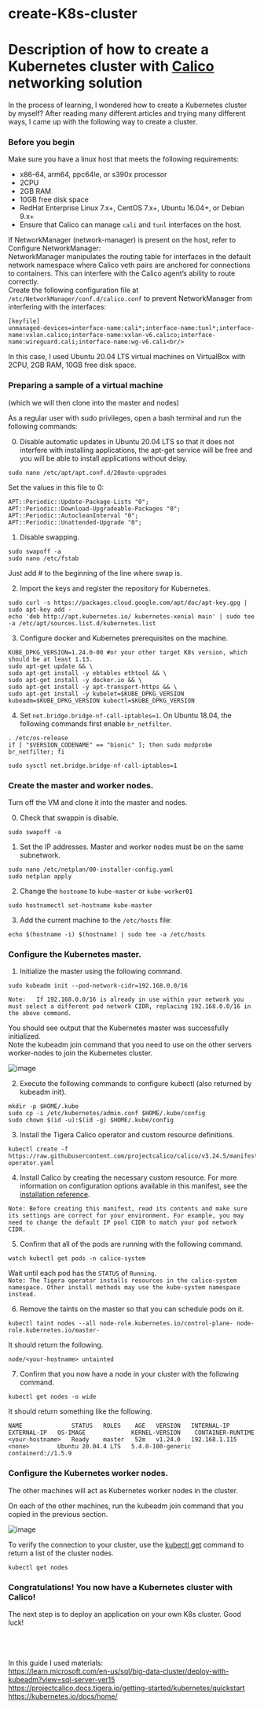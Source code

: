 # create-K8s-cluster
# Description of how to create a Kubernetes cluster with [Calico](https://projectcalico.docs.tigera.io/about/about-calico "What is Calico?") networking solution  

In the process of learning, I wondered how to create a Kubernetes cluster by myself? After reading many different articles and trying many different ways, I came up with the following way to create a cluster.

### Before you begin

Make sure you have a linux host that meets the following requirements:  

+ x86-64, arm64, ppc64le, or s390x processor
+ 2CPU
+ 2GB RAM
+ 10GB free disk space
+ RedHat Enterprise Linux 7.x+, CentOS 7.x+, Ubuntu 16.04+, or Debian 9.x+
+ Ensure that Calico can manage `cali` and `tunl` interfaces on the host. 

If NetworkManager (network-manager) is present on the host, refer to Configure NetworkManager:  
NetworkManager manipulates the routing table for interfaces in the default network namespace where Calico veth pairs are anchored for connections to containers. This can interfere with the Calico agent’s ability to route correctly.  
Create the following configuration file at `/etc/NetworkManager/conf.d/calico.conf` to prevent NetworkManager from interfering with the interfaces:

    [keyfile]  
    unmanaged-devices=interface-name:cali*;interface-name:tunl*;interface-name:vxlan.calico;interface-name:vxlan-v6.calico;interface-name:wireguard.cali;interface-name:wg-v6.cali<br/>
    
In this case, I used Ubuntu 20.04 LTS virtual machines on VirtualBox with 2CPU, 2GB RAM, 10GB free disk space.  

### Preparing a sample of a virtual machine
(which we will then clone into the master and nodes)

As a regular user with sudo privileges, open a bash terminal and run the following commands:

  0. Disable automatic updates in Ubuntu 20.04 LTS so that it does not interfere with installing applications, the apt-get service will be free and you will be able to install applications without delay.
  
    sudo nano /etc/apt/apt.conf.d/20auto-upgrades
    
   Set the values in this file to 0:
  
    APT::Periodic::Update-Package-Lists "0";
    APT::Periodic::Download-Upgradeable-Packages "0";
    APT::Periodic::AutocleanInterval "0";
    APT::Periodic::Unattended-Upgrade "0";

  1. Disable swapping.
  
    sudo swapoff -a
    sudo nano /etc/fstab
    
  Just add # to the beginning of the line where swap is.

  2. Import the keys and register the repository for Kubernetes.
  
    sudo curl -s https://packages.cloud.google.com/apt/doc/apt-key.gpg | sudo apt-key add -
    echo 'deb http://apt.kubernetes.io/ kubernetes-xenial main' | sudo tee -a /etc/apt/sources.list.d/kubernetes.list

  3. Configure docker and Kubernetes prerequisites on the machine.
  
    KUBE_DPKG_VERSION=1.24.0-00 #or your other target K8s version, which should be at least 1.13.
    sudo apt-get update && \
    sudo apt-get install -y ebtables ethtool && \
    sudo apt-get install -y docker.io && \
    sudo apt-get install -y apt-transport-https && \
    sudo apt-get install -y kubelet=$KUBE_DPKG_VERSION kubeadm=$KUBE_DPKG_VERSION kubectl=$KUBE_DPKG_VERSION

  4. Set `net.bridge.bridge-nf-call-iptables=1`. On Ubuntu 18.04, the following commands first enable `br_netfilter`.
  
    . /etc/os-release
    if [ "$VERSION_CODENAME" == "bionic" ]; then sudo modprobe br_netfilter; fi
    
    sudo sysctl net.bridge.bridge-nf-call-iptables=1
    
### Create the master and worker nodes.
Turn off the VM and clone it into the master and nodes.  
  
  0. Check that swappin is disable.
  
    sudo swapoff -a

  1. Set the IP addresses. Master and worker nodes must be on the same subnetwork.
  
    sudo nano /etc/netplan/00-installer-config.yaml
    sudo netplan apply
    
  2. Change the `hostname` to `kube-master` or `kube-worker01`
  
    sudo hostnamectl set-hostname kube-master
    
  3. Add the current machine to the `/etc/hosts` file:
  
    echo $(hostname -i) $(hostname) | sudo tee -a /etc/hosts
    
### Configure the Kubernetes master.
  
  1. Initialize the master using the following command.
  
    sudo kubeadm init --pod-network-cidr=192.168.0.0/16
    
  `Note:  
  If 192.168.0.0/16 is already in use within your network you must select a different pod network CIDR, replacing 192.168.0.0/16 in the above command.`
  
  You should see output that the Kubernetes master was successfully initialized.  
  Note the kubeadm join command that you need to use on the other servers worker-nodes to join the Kubernetes cluster.
  
  ![image](https://user-images.githubusercontent.com/97964258/205933500-ca0a30b6-030f-495f-97dc-86842a15b993.png)
  
  2. Execute the following commands to configure kubectl (also returned by kubeadm init).
  
    mkdir -p $HOME/.kube
    sudo cp -i /etc/kubernetes/admin.conf $HOME/.kube/config
    sudo chown $(id -u):$(id -g) $HOME/.kube/config

  3. Install the Tigera Calico operator and custom resource definitions.
  
    kubectl create -f https://raw.githubusercontent.com/projectcalico/calico/v3.24.5/manifests/tigera-operator.yaml

  4. Install Calico by creating the necessary custom resource. For more information on configuration options available in this manifest, see the [installation reference](https://projectcalico.docs.tigera.io/reference/installation/api).
  
  `Note: Before creating this manifest, read its contents and make sure its settings are correct for your environment. For example, you may need to change the default IP pool CIDR to match your pod network CIDR.`
  
  5. Confirm that all of the pods are running with the following command.
  
    watch kubectl get pods -n calico-system

  Wait until each pod has the `STATUS` of `Running`.  
  `Note: The Tigera operator installs resources in the calico-system namespace. Other install methods may use the kube-system namespace instead.`
  
  6. Remove the taints on the master so that you can schedule pods on it.
  
    kubectl taint nodes --all node-role.kubernetes.io/control-plane- node-role.kubernetes.io/master-

  It should return the following.
  
    node/<your-hostname> untainted

  7. Confirm that you now have a node in your cluster with the following command.
  
    kubectl get nodes -o wide

  It should return something like the following.
  
    NAME              STATUS   ROLES    AGE   VERSION   INTERNAL-IP   EXTERNAL-IP   OS-IMAGE             KERNEL-VERSION    CONTAINER-RUNTIME
    <your-hostname>   Ready    master   52m   v1.24.0   192.168.1.115   <none>        Ubuntu 20.04.4 LTS   5.4.0-100-generic   containerd://1.5.9
    
  
  ### Configure the Kubernetes worker nodes.
  
  The other machines will act as Kubernetes worker nodes in the cluster.

  On each of the other machines, run the kubeadm join command that you copied in the previous section.  
  
  ![image](https://user-images.githubusercontent.com/97964258/205933835-0718e3d1-62d4-4c34-a0cc-c0d84be92191.png)
  
  To verify the connection to your cluster, use the [kubectl get](https://kubernetes.io/docs/reference/generated/kubectl/kubectl-commands) command to return a list of the cluster nodes.
  
    kubectl get nodes
  
  ### Congratulations! You now have a Kubernetes cluster with Calico!  
  The next step is to deploy an application on your own K8s cluster. Good luck!<br/><br/><br/><br/>

  In this guide I used materials:  
  https://learn.microsoft.com/en-us/sql/big-data-cluster/deploy-with-kubeadm?view=sql-server-ver15  
  https://projectcalico.docs.tigera.io/getting-started/kubernetes/quickstart  
  https://kubernetes.io/docs/home/  
